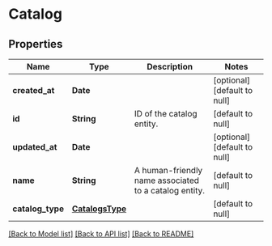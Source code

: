 # Catalog
## Properties

| Name | Type | Description | Notes |
|------------ | ------------- | ------------- | -------------|
| **created\_at** | **Date** |  | [optional] [default to null] |
| **id** | **String** | ID of the catalog entity. | [default to null] |
| **updated\_at** | **Date** |  | [optional] [default to null] |
| **name** | **String** | A human-friendly name associated to a catalog entity. | [default to null] |
| **catalog\_type** | [**CatalogsType**](CatalogsType.md) |  | [default to null] |

[[Back to Model list]](../README.md#documentation-for-models) [[Back to API list]](../README.md#documentation-for-api-endpoints) [[Back to README]](../README.md)

